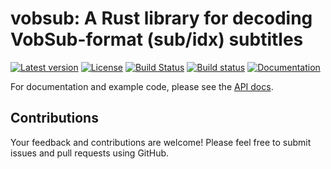 # vobsub: A Rust library for decoding VobSub-format (sub/idx) subtitles

[![Latest version](https://img.shields.io/crates/v/vobsub.svg)](https://crates.io/crates/vobsub) [![License](https://img.shields.io/crates/l/vobsub.svg)](https://opensource.org/licenses/MIT) [![Build Status](https://travis-ci.org/emk/vobsub.svg?branch=master)](https://travis-ci.org/emk/vobsub) [![Build status](https://ci.appveyor.com/api/projects/status/3hn8cwckcdhpcasm/branch/master?svg=true)](https://ci.appveyor.com/project/emk/vobsub/branch/master) [![Documentation](https://img.shields.io/badge/documentation-docs.rs-yellow.svg)](https://docs.rs/vobsub/)

For documentation and example code, please see
the [API docs](https://docs.rs/vobsub/).

## Contributions

Your feedback and contributions are welcome!  Please feel free to submit
issues and pull requests using GitHub.
